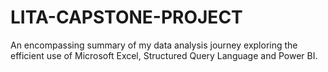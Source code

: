 # LITA-CAPSTONE-PROJECT
An encompassing summary of my data analysis journey exploring the efficient use of Microsoft Excel, Structured Query Language and Power BI.
